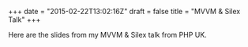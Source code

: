 +++
date = "2015-02-22T13:02:16Z"
draft = false
title = "MVVM & Silex Talk"
+++

Here are the slides from my MVVM & Silex talk from PHP UK.

<script async class="speakerdeck-embed" data-id="5381767e531e4ab39960466089e24d27" data-ratio="1.33333333333333" src="//speakerdeck.com/assets/embed.js"></script>